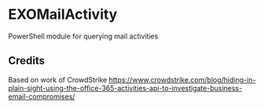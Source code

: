 # EXOMailActivity
PowerShell module for querying mail activities

## Credits
Based on work of CrowdStrike https://www.crowdstrike.com/blog/hiding-in-plain-sight-using-the-office-365-activities-api-to-investigate-business-email-compromises/
